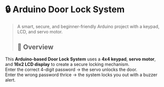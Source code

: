 # 🔒 Arduino Door Lock System
> A smart, secure, and beginner-friendly Arduino project with a keypad, LCD, and servo motor.
> ## 📌 Overview
This **Arduino-based Door Lock System** uses a **4x4 keypad**, **servo motor**, and **16x2 LCD display** to create a secure locking mechanism.  
Enter the correct 4-digit password → the servo unlocks the door.  
Enter the wrong password thrice → the system locks you out with a buzzer alert.

